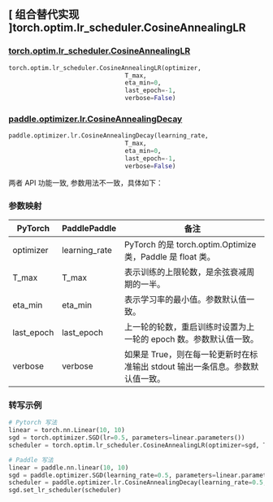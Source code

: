 ## [ 组合替代实现 ]torch.optim.lr_scheduler.CosineAnnealingLR

### [torch.optim.lr_scheduler.CosineAnnealingLR](https://pytorch.org/docs/stable/generated/torch.optim.lr_scheduler.CosineAnnealingLR.html)

```python
torch.optim.lr_scheduler.CosineAnnealingLR(optimizer,
                                T_max,
                                eta_min=0,
                                last_epoch=-1,
                                verbose=False)
```

### [paddle.optimizer.lr.CosineAnnealingDecay](https://www.paddlepaddle.org.cn/documentation/docs/zh/api/paddle/optimizer/lr/CosineAnnealingDecay_cn.html)

```python
paddle.optimizer.lr.CosineAnnealingDecay(learning_rate,
                                T_max,
                                eta_min=0,
                                last_epoch=-1,
                                verbose=False)
```

两者 API 功能一致, 参数用法不一致，具体如下：

### 参数映射

| PyTorch | PaddlePaddle | 备注                                                                                       |
| ------- | ------------ | ------------------------------------------------------------------------------------------ |
| optimizer     | learning_rate       | PyTorch 的是 torch.optim.Optimize 类，Paddle 是 float 类。 |
| T_max     | T_max       | 表示训练的上限轮数，是余弦衰减周期的一半。             |
| eta_min     | eta_min       | 表示学习率的最小值。参数默认值一致。             |
| last_epoch     | last_epoch       | 上一轮的轮数，重启训练时设置为上一轮的 epoch 数。参数默认值一致。       |
| verbose     | verbose       | 如果是 True，则在每一轮更新时在标准输出 stdout 输出一条信息。参数默认值一致。  |

### 转写示例
```python
# Pytorch 写法
linear = torch.nn.Linear(10, 10)
sgd = torch.optimizer.SGD(lr=0.5, parameters=linear.parameters())
scheduler = torch.optim.lr_scheduler.CosineAnnealingLR(optimizer=sgd, T_max=10)

# Paddle 写法
linear = paddle.nn.linear(10, 10)
sgd = paddle.optimizer.SGD(learning_rate=0.5, parameters=linear.parameters())
scheduler = paddle.optimizer.lr.CosineAnnealingDecay(learning_rate=0.5, T_max=10)
sgd.set_lr_scheduler(scheduler)
```
